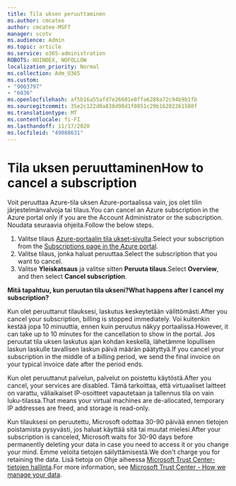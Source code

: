 ```yaml
---
title: Tila uksen peruuttaminen
ms.author: cmcatee
author: cmcatee-MSFT
manager: scotv
ms.audience: Admin
ms.topic: article
ms.service: o365-administration
ROBOTS: NOINDEX, NOFOLLOW
localization_priority: Normal
ms.collection: Adm_O365
ms.custom:
- "9003797"
- "6836"
ms.openlocfilehash: af5b16a55afd7e26601e8ffa6288a72c94b9b1fb
ms.sourcegitcommit: 35e2c122d8a838d98d1f0851c29b16282261580f
ms.translationtype: MT
ms.contentlocale: fi-FI
ms.lasthandoff: 11/17/2020
ms.locfileid: "49088631"
---
```

# <a name="how-to-cancel-a-subscription"></a><span data-ttu-id="b238b-102">Tila uksen peruuttaminen</span><span class="sxs-lookup"><span data-stu-id="b238b-102">How to cancel a subscription</span></span>

<span data-ttu-id="b238b-103">Voit peruuttaa Azure-tila uksen Azure-portaalissa vain, jos olet tilin järjestelmänvalvoja tai tilaus.</span><span class="sxs-lookup"><span data-stu-id="b238b-103">You can cancel an Azure subscription in the Azure portal only if you are the Account Administrator or the subscription.</span></span> <span data-ttu-id="b238b-104">Noudata seuraavia ohjeita.</span><span class="sxs-lookup"><span data-stu-id="b238b-104">Follow the below steps.</span></span>

1. <span data-ttu-id="b238b-105">Valitse tilaus [Azure-portaalin tila ukset-sivulta](https://ms.portal.azure.com/#blade/Microsoft_Azure_Billing/SubscriptionsBlade).</span><span class="sxs-lookup"><span data-stu-id="b238b-105">Select your subscription from the [Subscriptions page in the Azure portal](https://ms.portal.azure.com/#blade/Microsoft_Azure_Billing/SubscriptionsBlade).</span></span>
2. <span data-ttu-id="b238b-106">Valitse tilaus, jonka haluat peruuttaa.</span><span class="sxs-lookup"><span data-stu-id="b238b-106">Select the subscription that you want to cancel.</span></span>
3. <span data-ttu-id="b238b-107">Valitse **Yleiskatsaus** ja valitse sitten **Peruuta tilaus**.</span><span class="sxs-lookup"><span data-stu-id="b238b-107">Select **Overview**, and then select **Cancel subscription**.</span></span>

<span data-ttu-id="b238b-108">**Mitä tapahtuu, kun peruutan tila ukseni?**</span><span class="sxs-lookup"><span data-stu-id="b238b-108">**What happens after I cancel my subscription?**</span></span>

<span data-ttu-id="b238b-109">Kun olet peruuttanut tilauksesi, laskutus keskeytetään välittömästi.</span><span class="sxs-lookup"><span data-stu-id="b238b-109">After you cancel your subscription, billing is stopped immediately.</span></span> <span data-ttu-id="b238b-110">Voi kuitenkin kestää jopa 10 minuuttia, ennen kuin peruutus näkyy portaalissa.</span><span class="sxs-lookup"><span data-stu-id="b238b-110">However, it can take up to 10 minutes for the cancellation to show in the portal.</span></span> <span data-ttu-id="b238b-111">Jos peruutat tila uksen laskutus ajan kohdan keskellä, lähetämme lopullisen laskun laskulle tavallisen laskun päivä määrän päätyttyä.</span><span class="sxs-lookup"><span data-stu-id="b238b-111">If you cancel your subscription in the middle of a billing period, we send the final invoice on your typical invoice date after the period ends.</span></span>

<span data-ttu-id="b238b-112">Kun olet peruuttanut palvelun, palvelut on poistettu käytöstä.</span><span class="sxs-lookup"><span data-stu-id="b238b-112">After you cancel, your services are disabled.</span></span> <span data-ttu-id="b238b-113">Tämä tarkoittaa, että virtuaaliset laitteet on varattu, väliaikaiset IP-osoitteet vapautetaan ja tallennus tila on vain luku-tilassa.</span><span class="sxs-lookup"><span data-stu-id="b238b-113">That means your virtual machines are de-allocated, temporary IP addresses are freed, and storage is read-only.</span></span>

<span data-ttu-id="b238b-114">Kun tilauksesi on peruutettu, Microsoft odottaa 30-90 päivää ennen tietojen poistamista pysyvästi, jos haluat käyttää sitä tai muutat mielesi.</span><span class="sxs-lookup"><span data-stu-id="b238b-114">After your subscription is canceled, Microsoft waits for 30-90 days before permanently deleting your data in case you need to access it or you change your mind.</span></span> <span data-ttu-id="b238b-115">Emme veloita tietojen säilyttämisestä.</span><span class="sxs-lookup"><span data-stu-id="b238b-115">We don't charge you for retaining the data.</span></span> <span data-ttu-id="b238b-116">Lisä tietoja on Ohje aiheessa [Microsoft Trust Center-tietojen hallinta](https://www.microsoft.com/trust-center/privacy/data-management#leave).</span><span class="sxs-lookup"><span data-stu-id="b238b-116">For more information, see [Microsoft Trust Center - How we manage your data](https://www.microsoft.com/trust-center/privacy/data-management#leave).</span></span>

